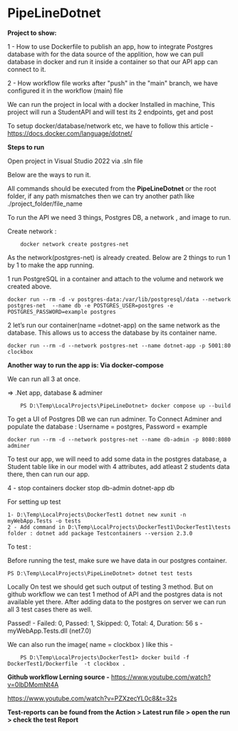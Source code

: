 # PipeLineDotnet

**Project to show:**

1 - How to use Dockerfile to publish an app, how to integrate Postgres database with for the data source of the applition, how we can pull database in docker and run it inside a container so that our API app can connect to it. 

2 - How workflow file works after "push" in the "main" branch, we have configured it in the workflow (main) file

We can run the project in local with a docker Installed in machine, This project will run a StudentAPI and will test its 2 endpoints, get and post

To setup docker/database/network etc, we have to follow this article - https://docs.docker.com/language/dotnet/

**Steps to run**

Open project in Visual Studio 2022 via .sln file

Below are the ways to run it. 

All commands should be executed from the **PipeLineDotnet** or the root folder, if any path mismatches then we can try another path like ./project_folder/file_name

To run the API we need 3 things, Postgres DB, a network , and image to run.

  Create network :

        docker network create postgres-net

As the network(postgres-net) is already created. Below are 2 things to run 1 by 1 to make the app running.

1 run PostgreSQL in a container and attach to the volume and network we created above.

    docker run --rm -d -v postgres-data:/var/lib/postgresql/data --network postgres-net  --name db -e POSTGRES_USER=postgres -e  POSTGRES_PASSWORD=example postgres

2 let’s run our container(name =dotnet-app) on the same network as the database. This allows us to access the database by its container name.

    docker run --rm -d --network postgres-net --name dotnet-app -p 5001:80 clockbox

**Another way to run the app is: Via docker-compose**

We can run all 3 at once. 

=> .Net app, database & adminer

        PS D:\Temp\LocalProjects\PipeLineDotnet> docker compose up --build

    
To get a UI of Postgres DB we can run adminer. To Connect Adminer and populate the database :
Username = postgres, Password = example

    docker run --rm -d --network postgres-net --name db-admin -p 8080:8080 adminer

To test our app, we will need to add some data in the postgres database, a Student table like in our model with 4 attributes, add atleast 2 students data there, then can run our app.

4 - stop containers
    docker stop db-admin dotnet-app db 


For setting up test

    1- D:\Temp\LocalProjects\DockerTest1 dotnet new xunit -n myWebApp.Tests -o tests
    2 - Add command in D:\Temp\LocalProjects\DockerTest1\DockerTest1\tests folder : dotnet add package Testcontainers --version 2.3.0

To test :

Before running the test, make sure we have data in our postgres container.

    PS D:\Temp\LocalProjects\PipeLineDotnet> dotnet test tests

Locally On test we should get such output of testing 3 method. But on github workflow we can test 1 method of API and the postgres data is not available yet there. After adding data to the postgres on server we can run all 3 test cases there as well.

Passed!  - Failed:     0, Passed:     1, Skipped:     0, Total:     4, Duration: 56 s - myWebApp.Tests.dll (net7.0)


  We can also run the image( name = clockbox ) like this - 

        PS D:\Temp\LocalProjects\DockerTest1> docker build -f DockerTest1/Dockerfile  -t clockbox .


**Github workflow Lerning source -** 
   https://www.youtube.com/watch?v=0lbDMomNt4A 

  https://www.youtube.com/watch?v=PZXzecYL0c8&t=32s

**Test-reports can be found from the Action > Latest run file > open the run > check the test Report**

 
